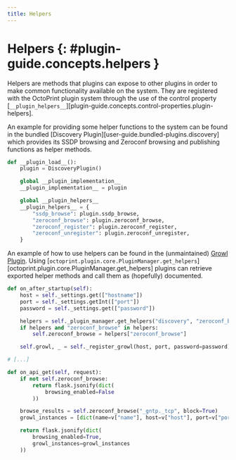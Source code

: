 ```yaml
---
title: Helpers
---
```


# Helpers {: #plugin-guide.concepts.helpers }

Helpers are methods that plugins can expose to other plugins in order to make common functionality available on the
system. They are registered with the OctoPrint plugin system through the use of the control property [`__plugin_helpers__`][plugin-guide.concepts.control-properties.plugin-helpers].

An example for providing some helper functions to the system can be found in the
bundled [Discovery Plugin][user-guide.bundled-plugins.discovery] which provides its SSDP browsing 
and Zeroconf browsing and publishing functions as helper methods.

``` python hl_lines="7 8 9 10 11 12 13" title="src/octoprint/plugins/discovery/__init__.py"
def __plugin_load__():
    plugin = DiscoveryPlugin()

    global __plugin_implementation__
    __plugin_implementation__ = plugin

    global __plugin_helpers__
    __plugin_helpers__ = {
        "ssdp_browse": plugin.ssdp_browse,
        "zeroconf_browse": plugin.zeroconf_browse,
        "zeroconf_register": plugin.zeroconf_register,
        "zeroconf_unregister": plugin.zeroconf_unregister,
    }
```

An example of how to use helpers can be found in the (unmaintained) [Growl Plugin](https://github.com/OctoPrint/OctoPrint-Growl).
Using [`octoprint.plugin.core.PluginManager.get_helpers`][octoprint.plugin.core.PluginManager.get_helpers] plugins can retrieve exported helper methods and call
them as (hopefully) documented.

``` python hl_lines="6 7 8 20"
def on_after_startup(self):
    host = self._settings.get(["hostname"])
    port = self._settings.getInt(["port"])
    password = self._settings.get(["password"])

    helpers = self._plugin_manager.get_helpers("discovery", "zeroconf_browse")
    if helpers and "zeroconf_browse" in helpers:
        self.zeroconf_browse = helpers["zeroconf_browse"]

    self.growl, _ = self._register_growl(host, port, password=password)

# [...]

def on_api_get(self, request):
    if not self.zeroconf_browse:
        return flask.jsonify(dict(
            browsing_enabled=False
        ))

    browse_results = self.zeroconf_browse("_gntp._tcp", block=True)
    growl_instances = [dict(name=v["name"], host=v["host"], port=v["port"]) for v in browse_results]

    return flask.jsonify(dict(
        browsing_enabled=True,
        growl_instances=growl_instances
    ))
```
